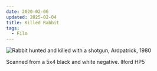 ```yaml
---
date: 2020-02-06
updated: 2025-02-04
title: Killed Rabbit
tags:
  - Film
---
```


![Rabbit hunted and killed with a shotgun, Ardpatrick, 1980](https://live.staticflickr.com/65535/49849909736_6372778ccc_3k.jpg)

Scanned from a 5x4 black and white negative. Ilford HP5